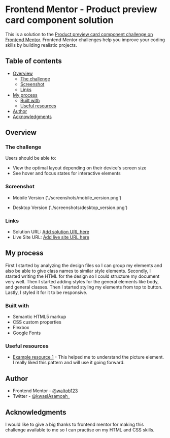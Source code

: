 # Frontend Mentor - Product preview card component solution

This is a solution to the [Product preview card component challenge on Frontend Mentor](https://www.frontendmentor.io/challenges/product-preview-card-component-GO7UmttRfa). Frontend Mentor challenges help you improve your coding skills by building realistic projects.

## Table of contents

- [Overview](#overview)
  - [The challenge](#the-challenge)
  - [Screenshot](#screenshot)
  - [Links](#links)
- [My process](#my-process)
  - [Built with](#built-with)
  - [Useful resources](#useful-resources)
- [Author](#author)
- [Acknowledgments](#acknowledgments)

## Overview

### The challenge

Users should be able to:

- View the optimal layout depending on their device's screen size
- See hover and focus states for interactive elements

### Screenshot

- Mobile Version
  ('./screenshots/mobile_version.png')

- Desktop Version
  ('./screenshots/desktop_version.png')

### Links

- Solution URL: [Add solution URL here](https://www.frontendmentor.io/solutions/product-preview-card-component-aadwO9CaQS)
- Live Site URL: [Add live site URL here](https://waltob123.github.io/product-preview-card-component/)

## My process

First I started by analyzing the design files so I can group my elements and also be able to give class names to similar style elements.
Secondly, I started writing the HTML for the design so I could structure my document very well.
Then I started adding styles for the general elements like body, and general classes.
Then I started styling my elements from top to button.
Lastly, I styled it for it to be responsive.

### Built with

- Semantic HTML5 markup
- CSS custom properties
- Flexbox
- Google Fonts

<!-- If you want more help with writing markdown, we'd recommend checking out [The Markdown Guide](https://www.markdownguide.org/) to learn more. -->

### Useful resources

- [Example resource 1](https://developer.mozilla.org/en-US/docs/Web/HTML/Element/picture) - This helped me to understand the picture element. I really liked this pattern and will use it going forward.

## Author

<!-- - Website - [Add your name here](https://www.your-site.com) -->

- Frontend Mentor - [@waltob123](https://www.frontendmentor.io/profile/waltob123)
- Twitter - [@kwasiAsamoah\_](https://www.twitter.com/kwasiAsamoah_)

## Acknowledgments

I would like to give a big thanks to frontend mentor for making this challenge available to me so I can practise on my HTML and CSS skills.
